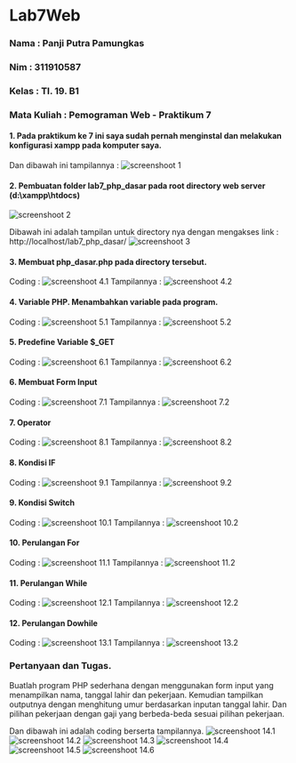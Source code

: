 # Lab7Web

### Nama        : Panji Putra Pamungkas
### Nim         : 311910587
### Kelas       : TI. 19. B1
### Mata Kuliah : Pemograman Web - Praktikum 7

#### 1. Pada praktikum ke 7 ini saya sudah pernah menginstal dan melakukan konfigurasi xampp pada komputer saya.
Dan dibawah ini tampilannya :
![screenshoot 1](screenshoot/1.png)

#### 2. Pembuatan folder lab7_php_dasar pada root directory web server (d:\xampp\htdocs)
![screenshoot 2](screenshoot/2.png)

Dibawah ini adalah tampilan untuk directory nya dengan mengakses link : http://localhost/lab7_php_dasar/
![screenshoot 3](screenshoot/3.png)

#### 3. Membuat php_dasar.php pada directory tersebut.

Coding :
![screenshoot 4.1](screenshoot/4.1.png)
Tampilannya :
![screenshoot 4.2](screenshoot/4.2.png)

#### 4. Variable PHP. Menambahkan variable pada program.

Coding :
![screenshoot 5.1](screenshoot/5.1.png)
Tampilannya :
![screenshoot 5.2](screenshoot/5.2.png)

#### 5. Predefine Variable $_GET

Coding :
![screenshoot 6.1](screenshoot/6.1.png)
Tampilannya :
![screenshoot 6.2](screenshoot/6.2.png)

#### 6. Membuat Form Input

Coding :
![screenshoot 7.1](screenshoot/7.1.png)
Tampilannya :
![screenshoot 7.2](screenshoot/7.2.png)

#### 7. Operator

Coding :
![screenshoot 8.1](screenshoot/8.1.png)
Tampilannya :
![screenshoot 8.2](screenshoot/8.2.png)

#### 8. Kondisi IF

Coding :
![screenshoot 9.1](screenshoot/9.1.png)
Tampilannya :
![screenshoot 9.2](screenshoot/9.2.png)

#### 9. Kondisi Switch

Coding :
![screenshoot 10.1](screenshoot/10.1.png)
Tampilannya :
![screenshoot 10.2](screenshoot/10.2.png)

#### 10. Perulangan For

Coding :
![screenshoot 11.1](screenshoot/11.1.png)
Tampilannya :
![screenshoot 11.2](screenshoot/11.2.png)

#### 11. Perulangan While

Coding :
![screenshoot 12.1](screenshoot/12.1.png)
Tampilannya :
![screenshoot 12.2](screenshoot/12.2.png)

#### 12. Perulangan Dowhile

Coding :
![screenshoot 13.1](screenshoot/13.1.png)
Tampilannya :
![screenshoot 13.2](screenshoot/13.2.png)

### Pertanyaan dan Tugas.
Buatlah program PHP sederhana dengan menggunakan form input yang menampilkan nama, tanggal lahir dan pekerjaan. Kemudian tampilkan outputnya dengan menghitung umur berdasarkan inputan tanggal lahir. Dan pilihan pekerjaan dengan gaji yang berbeda-beda sesuai pilihan pekerjaan.

Dan dibawah ini adalah coding berserta tampilannya.
![screenshoot 14.1](screenshoot/14.1.png)
![screenshoot 14.2](screenshoot/14.2.png)
![screenshoot 14.3](screenshoot/14.3.png)
![screenshoot 14.4](screenshoot/14.4.png)
![screenshoot 14.5](screenshoot/14.5.png)
![screenshoot 14.6](screenshoot/14.6.png)